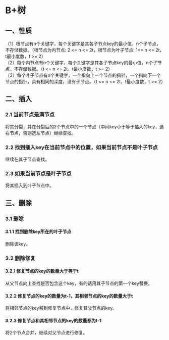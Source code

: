 # B+树

## 一、性质
（1）根节点有n个关键字，每个关键字是其各子节点key的最小值，n个子节点，不存储数据。（根节点为内节点: 2 <= n <= 2t，根节点为叶子节点: 1<= n <= 2t，t最小度数，t >= 2）  
（2）每个内节点有n个关键字，每个关键字是其各子节点key的最小值，n个子节点，不存储数据。（t <= n <= 2t，t最小度数，t >= 2）  
（3）每个叶子节点有n个关键字，一个指向上一个节点的指针，一个指向下一个节点的指针，具有相同的深度，没有子节点。（t <= n <= 2t，t最小度数，t >= 2）

## 二、插入
### 2.1 当前节点是满节点
将其分裂，并在分裂后的2个节点中的一个节点（中间key小于等于插入的key，选右节点，否则选左节点）继续查找。

### 2.2 找到插入key在当前节点中的位置，如果当前节点不是叶子节点
继续在其子节点查找。

### 2.3 如果当前节点是叶子节点
将其插入到叶子节点中。

## 三、删除
### 3.1 删除
#### 3.1.1 找到删除key所在的叶子节点
删除该key。

### 3.2 删除修复
#### 3.2.1 修复节点的key的数量大于等于t
从父节点向上查找是否包含这个key，有的话用其子节点的第一个key替换。

#### 3.2.2 修复节点的key的数量为t-1，其相邻节点的key的数量大于t
将相邻节点的key移到修复节点中，修复其父节点的key。

#### 3.2.3 修复节点和其相邻节点的key的数量都为t-1
将2个节点合并，继续对父节点进行修复。